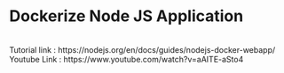 <h1>Dockerize Node JS Application</h1>
<br/>
<div>Tutorial link : https://nodejs.org/en/docs/guides/nodejs-docker-webapp/</div>
<div>Youtube Link : https://www.youtube.com/watch?v=aAITE-aSto4</div>

